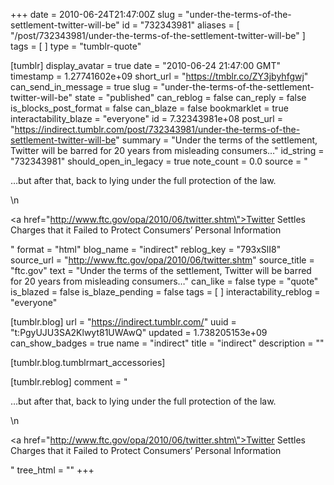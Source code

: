 +++
date = 2010-06-24T21:47:00Z
slug = "under-the-terms-of-the-settlement-twitter-will-be"
id = "732343981"
aliases = [ "/post/732343981/under-the-terms-of-the-settlement-twitter-will-be" ]
tags = [ ]
type = "tumblr-quote"

[tumblr]
display_avatar = true
date = "2010-06-24 21:47:00 GMT"
timestamp = 1.27741602e+09
short_url = "https://tmblr.co/ZY3jbyhfgwj"
can_send_in_message = true
slug = "under-the-terms-of-the-settlement-twitter-will-be"
state = "published"
can_reblog = false
can_reply = false
is_blocks_post_format = false
can_blaze = false
bookmarklet = true
interactability_blaze = "everyone"
id = 7.32343981e+08
post_url = "https://indirect.tumblr.com/post/732343981/under-the-terms-of-the-settlement-twitter-will-be"
summary = "Under the terms of the settlement, Twitter will be barred for 20 years from misleading consumers…"
id_string = "732343981"
should_open_in_legacy = true
note_count = 0.0
source = "<p>…but after that, back to lying under the full protection of the law.</p>\n<p><a href=\"http://www.ftc.gov/opa/2010/06/twitter.shtm\">Twitter Settles Charges that it Failed to Protect Consumers&rsquo; Personal Information</a></p>"
format = "html"
blog_name = "indirect"
reblog_key = "793xSlI8"
source_url = "http://www.ftc.gov/opa/2010/06/twitter.shtm"
source_title = "ftc.gov"
text = "Under the terms of the settlement, Twitter will be barred for 20 years from misleading consumers…"
can_like = false
type = "quote"
is_blazed = false
is_blaze_pending = false
tags = [ ]
interactability_reblog = "everyone"

[tumblr.blog]
url = "https://indirect.tumblr.com/"
uuid = "t:PgyUJU3SA2Klwyt81UWAwQ"
updated = 1.738205153e+09
can_show_badges = true
name = "indirect"
title = "indirect"
description = ""

[tumblr.blog.tumblrmart_accessories]

[tumblr.reblog]
comment = "<p>…but after that, back to lying under the full protection of the law.</p>\n<p><a href=\"http://www.ftc.gov/opa/2010/06/twitter.shtm\">Twitter Settles Charges that it Failed to Protect Consumers’ Personal Information</a></p>"
tree_html = ""
+++
